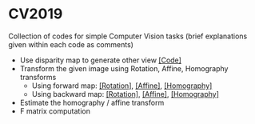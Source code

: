 # CV2019

Collection of codes for simple Computer Vision tasks (brief explanations given within each code as comments)

- Use disparity map to generate other view [[Code]](https://github.com/moha23/CV2019/blob/master/stereovision.py)
- Transform the given image using Rotation, Affine, Homography transforms
  - Using forward map: [[Rotation]](https://github.com/moha23/CV2019/blob/master/fwd_map_rotate.py), [[Affine]](https://github.com/moha23/CV2019/blob/master/fwd_map_affine.py), [[Homography]]()
  - Using backward map: [[Rotation]](https://github.com/moha23/CV2019/blob/master/bwd_map_rotate.py), [[Affine]](https://github.com/moha23/CV2019/blob/master/bwd_map_affine.py), [[Homography]]()
- Estimate the homography / affine transform 
- F matrix computation

